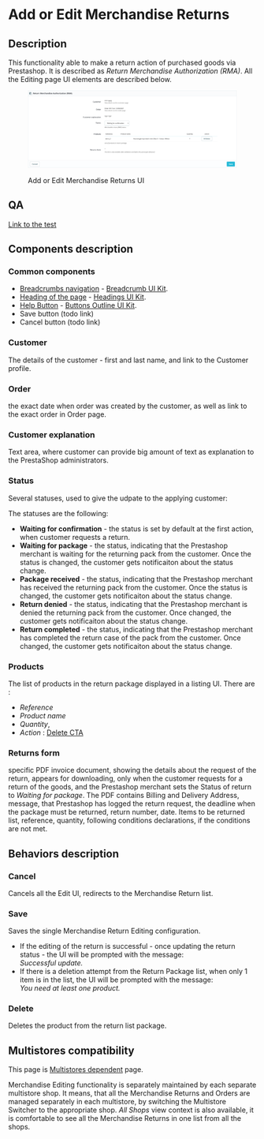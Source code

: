 # Add or Edit Merchandise Returns

## Description

This functionality able to make a return action of purchased goods via Prestashop. It is described as _Return Merchandise Authorization (RMA)_. All the Editing page UI elements are described below.

<figure><img src="../../../../.gitbook/assets/image (13) (1).png" alt="Add or Edit Merchandise Returns UI"><figcaption><p>Add or Edit Merchandise Returns UI</p></figcaption></figure>

## QA <a href="#common-components" id="common-components"></a>

[Link to the test](https://build.prestashop-project.org/test-scenarios/scenarios/core/functional/bo/customer-service/merchandise-returns.html)

## Components description <a href="#common-components" id="common-components"></a>

### Common components <a href="#common-components" id="common-components"></a>

* [Breadcrumbs navigation](broken-reference) - [Breadcrumb UI Kit](https://build.prestashop.com/prestashop-ui-kit/?path=/story/breadcrumb--breadcrumb).
* [Heading of the page](broken-reference) - [Headings UI Kit](https://build.prestashop.com/prestashop-ui-kit/?path=/story/headings--headings).
* [Help Button](broken-reference) - [Buttons Outline UI Kit](https://build.prestashop.com/prestashop-ui-kit/?path=/story/buttons--outline).
* Save button (todo link)
* Cancel button (todo link)

### **Customer**&#x20;

The details of the customer - first and last name, and link to the Customer profile.

### **Order**&#x20;

&#x20;the exact date when order was created by the customer, as well as link to the exact order in Order page.

### **Customer explanation**&#x20;

Text area, where customer can provide big amount of text as explanation to the PrestaShop administrators.



### **Status**&#x20;

Several statuses, used to give the udpate to the applying customer:&#x20;

The statuses are the following:

* **Waiting for confirmation** - the status is set by default at the first action, when customer requests a return.
* **Waiting for package** - the status, indicating that the Prestashop merchant is waiting for the returning pack from the customer. Once the status is changed, the customer gets notificaiton about the status change.
* **Package received** - the status, indicating that the Prestashop merchant has received the returning pack from the customer. Once the status is changed, the customer gets notificaiton about the status change.
* **Return denied** - the status, indicating that the Prestashop merchant is denied the returning pack from the customer. Once changed, the customer gets notificaiton about the status change.
* **Return completed** - the status, indicating that the Prestashop merchant has completed the return case of the pack from the customer. Once changed, the customer gets notificaiton about the status change.



### **Products**&#x20;

The list of products in the return package displayed in a listing UI. There are :&#x20;

* _Reference_
* _Product name_
* &#x20;_Quantity_,&#x20;
* _Action_ : [Delete CTA ](add-or-edit-merchandise-returns.md#delete)

### **Returns form**&#x20;

specific PDF invoice document, showing the details about the request of the return, appears for downloading, only when the customer requests for a return of the goods, and the Prestashop merchant sets the Status of return to _Waiting for package_. The PDF contains Billing and Delivery Address, message, that Prestashop has logged the return request, the deadline when the package must be returned, return number, date. Items to be returned list, reference, quantity, following conditions declarations, if the conditions are not met.

## Behaviors description

### **Cancel**&#x20;

Cancels all the Edit UI, redirects to the Merchandise Return list.

### **Save**&#x20;

Saves the single Merchandise Return Editing configuration.

* If the editing of the return is successful - once updating the return status - the UI will be prompted with the message:\
  _Successful update._
* If there is a deletion attempt from the Return Package list, when only 1 item is in the list, the UI will be prompted with the message:\
  _You need at least one product._

### **Delete**  <a href="#deletecta" id="deletecta"></a>

Deletes the product from the return list package.



## Multistores compatibility

This page is [Multistores dependent](../../common-components/multistores-dependent.md) page.

Merchandise Editing functionality is separately maintained by each separate multistore shop. It means, that all the Merchandise Returns and Orders are managed separately in each multistore, by switching the Multistore Switcher to the appropriate shop. _All Shops_ view context is also available, it is comfortable to see all the Merchandise Returns in one list from all the shops.
